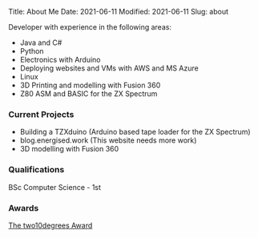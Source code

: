 Title: About Me
Date: 2021-06-11
Modified: 2021-06-11
Slug: about

Developer with experience in the following areas:

- Java and C#
- Python
- Electronics with Arduino
- Deploying websites and VMs with AWS and MS Azure
- Linux
- 3D Printing and modelling with Fusion 360
- Z80 ASM and BASIC for the ZX Spectrum

### Current Projects

- Building a TZXduino (Arduino based tape loader for the ZX Spectrum)
- blog.energised.work (This website needs more work)
- 3D modelling with Fusion 360

### Qualifications

BSc Computer Science - 1st

### Awards

[The two10degrees Award](https://www.novasystems.com/news/two10degrees-awards-academic-prize)
